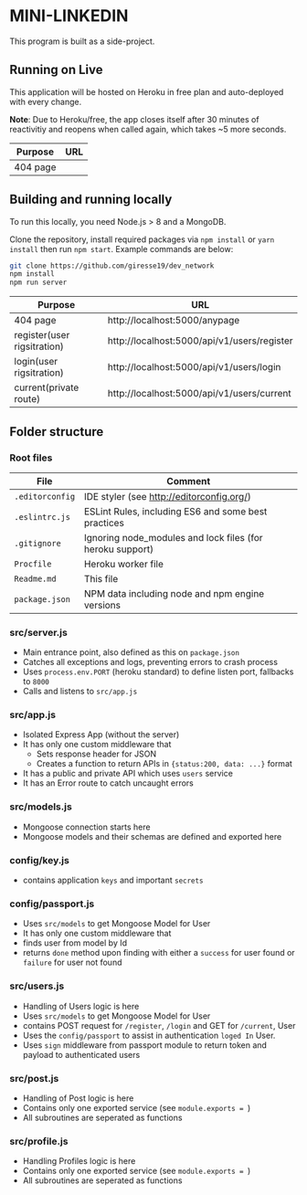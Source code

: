# MINI-LINKEDIN

This program is built as a side-project.

## Running on Live

This application will be  hosted on Heroku in free plan and auto-deployed with every change.

**Note**: Due to Heroku/free, the app closes itself after 30 minutes of reactivitiy and reopens when called again, which takes ~5 more seconds.

| Purpose | URL
| - | -
| 404 page | 


## Building and running locally

To run this locally, you need Node.js > 8 and a MongoDB.

Clone the repository, install required packages via `npm install` or `yarn install` then run `npm start`. Example commands are below:

```sh
git clone https://github.com/giresse19/dev_network
npm install
npm run server
```

| Purpose                    | URL
| - | -
| 404 page                   | http://localhost:5000/anypage
| register(user rigsitration)| http://localhost:5000/api/v1/users/register
| login(user rigsitration)   | http://localhost:5000/api/v1/users/login
| current(private route)     |http://localhost:5000/api/v1/users/current


## Folder structure

### Root files

| File | Comment
| - | -
| `.editorconfig` | IDE styler (see http://editorconfig.org/)
| `.eslintrc.js` | ESLint Rules, including ES6 and some best practices
| `.gitignore` | Ignoring node_modules and lock files (for heroku support)
| `Procfile` | Heroku worker file
| `Readme.md` | This file
| `package.json` | NPM data including node and npm engine versions

### src/server.js
* Main entrance point, also defined as this on `package.json`
* Catches all exceptions and logs, preventing errors to crash process
* Uses `process.env.PORT` (heroku standard) to define listen port, fallbacks to `8000`
* Calls and listens to `src/app.js`

### src/app.js
* Isolated Express App (without the server)
* It has only one custom middleware that
  * Sets response header for JSON
  * Creates a function to return APIs in `{status:200, data: ...}` format
* It has a public and private API which uses `users` service
* It has an Error route to catch uncaught errors

### src/models.js
* Mongoose connection starts here
* Mongoose models and their schemas are defined and exported here 

### config/key.js
* contains application `keys` and important `secrets` 

### config/passport.js
* Uses `src/models` to get Mongoose Model for User
* It has only one custom middleware that
 * finds user from model by Id 
 * returns `done` method upon finding with either a `success` for user found or `failure` for user not found

### src/users.js
* Handling of Users logic is here
* Uses `src/models` to get Mongoose Model for User
* contains POST request for `/register`, `/login` and GET for `/current`, User
* Uses the `config/passport` to assist in authentication `loged In` User.
* Uses `sign` middleware from passport module to return token and payload to authenticated users

### src/post.js
* Handling of Post logic is here
* Contains only one exported service (see `module.exports = `)
* All subroutines are seperated as functions 

### src/profile.js
* Handling Profiles logic is here
* Contains only one exported service (see `module.exports = `)
* All subroutines are seperated as functions 
